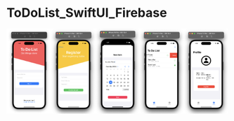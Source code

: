 # ToDoList_SwiftUI_Firebase

<div style="display: flex;">
  <img src="https://github.com/KateKashko/ToDoList_SwiftUI_Firebase/blob/main/LoginView.png" alt="Image 1" style="width: 20%;">
  <img src="https://github.com/KateKashko/ToDoList_SwiftUI_Firebase/blob/main/RegisterView.png" alt="Image 2" style="width: 20%;">
  <img src="https://github.com/KateKashko/ToDoList_SwiftUI_Firebase/blob/main/NewItem.png" alt="Image 3" style="width: 20%;">
  <img src="https://github.com/KateKashko/ToDoList_SwiftUI_Firebase/blob/main/TaskList.png" alt="Image 4" style="width: 20%;">
  <img src="https://github.com/KateKashko/ToDoList_SwiftUI_Firebase/blob/main/Profile.png" alt="Image 5" style="width: 20%;">
</div>
